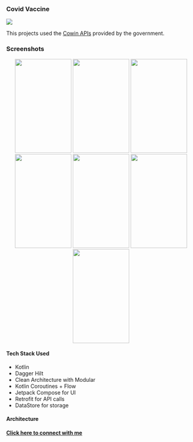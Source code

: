 ### Covid Vaccine

  <img src="https://github.com/hi-manshu/CovidVaccine/blob/main/art/banner.jpg">

This projects used the [Cowin APIs](https://apisetu.gov.in/public/api) provided by the government.

### Screenshots

<p align="center">
  <img src="https://github.com/hi-manshu/CovidVaccine/blob/main/art/1.jpg" width="150" height="250">
  <img src="https://github.com/hi-manshu/CovidVaccine/blob/main/art/2.jpg" width="150" height="250">
  <img src="https://github.com/hi-manshu/CovidVaccine/blob/main/art/3.jpg" width="150" height="250">
  <img src="https://github.com/hi-manshu/CovidVaccine/blob/main/art/4.jpg" width="150" height="250">
  <img src="https://github.com/hi-manshu/CovidVaccine/blob/main/art/5.jpg" width="150" height="250">
  <img src="https://github.com/hi-manshu/CovidVaccine/blob/main/art/6.jpg" width="150" height="250">
  <img src="https://github.com/hi-manshu/CovidVaccine/blob/main/art/7.jpg" width="150" height="250">
</p>

#### Tech Stack Used

* Kotlin
* Dagger Hilt
* Clean Architecture with Modular
* Kotlin Coroutines + Flow
* Jetpack Compose for UI
* Retrofit for API calls
* DataStore for storage

#### Architecture

#### [Click here to connect with me](https://twitter.com/hi_man_shoe)